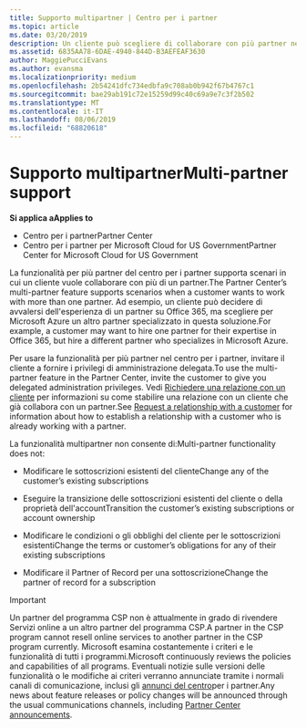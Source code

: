 ```yaml
---
title: Supporto multipartner | Centro per i partner
ms.topic: article
ms.date: 03/20/2019
description: Un cliente può scegliere di collaborare con più partner nel programma Cloud Solution Provider specializzati in servizi diversi.
ms.assetid: 6835AA78-6DAE-4940-844D-B3AEFEAF3630
author: MaggiePucciEvans
ms.author: evansma
ms.localizationpriority: medium
ms.openlocfilehash: 2b54241dfc734edbfa9c708ab0b942f67b4767c1
ms.sourcegitcommit: bae29ab191c72e15259d99c40c69a9e7c3f2b502
ms.translationtype: MT
ms.contentlocale: it-IT
ms.lasthandoff: 08/06/2019
ms.locfileid: "68820618"
---
```

# <a name="multi-partner-support"></a><span data-ttu-id="6ea00-103">Supporto multipartner</span><span class="sxs-lookup"><span data-stu-id="6ea00-103">Multi-partner support</span></span>

<span data-ttu-id="6ea00-104">**Si applica a**</span><span class="sxs-lookup"><span data-stu-id="6ea00-104">**Applies to**</span></span>

-  <span data-ttu-id="6ea00-105">Centro per i partner</span><span class="sxs-lookup"><span data-stu-id="6ea00-105">Partner Center</span></span>
-  <span data-ttu-id="6ea00-106">Centro per i partner per Microsoft Cloud for US Government</span><span class="sxs-lookup"><span data-stu-id="6ea00-106">Partner Center for Microsoft Cloud for US Government</span></span>

<span data-ttu-id="6ea00-107">La funzionalità per più partner del centro per i partner supporta scenari in cui un cliente vuole collaborare con più di un partner.</span><span class="sxs-lookup"><span data-stu-id="6ea00-107">The Partner Center’s multi-partner feature supports scenarios when a customer wants to work with more than one partner.</span></span> <span data-ttu-id="6ea00-108">Ad esempio, un cliente può decidere di avvalersi dell'esperienza di un partner su Office 365, ma scegliere per Microsoft Azure un altro partner specializzato in questa soluzione.</span><span class="sxs-lookup"><span data-stu-id="6ea00-108">For example, a customer may want to hire one partner for their expertise in Office 365, but hire a different partner who specializes in Microsoft Azure.</span></span>

<span data-ttu-id="6ea00-109">Per usare la funzionalità per più partner nel centro per i partner, invitare il cliente a fornire i privilegi di amministrazione delegata.</span><span class="sxs-lookup"><span data-stu-id="6ea00-109">To use the multi-partner feature in the Partner Center, invite the customer to give you delegated administration privileges.</span></span> <span data-ttu-id="6ea00-110">Vedi [Richiedere una relazione con un cliente](request-a-relationship-with-a-customer.md) per informazioni su come stabilire una relazione con un cliente che già collabora con un partner.</span><span class="sxs-lookup"><span data-stu-id="6ea00-110">See [Request a relationship with a customer](request-a-relationship-with-a-customer.md) for information about how to establish a relationship with a customer who is already working with a partner.</span></span>

<span data-ttu-id="6ea00-111">La funzionalità multipartner non consente di:</span><span class="sxs-lookup"><span data-stu-id="6ea00-111">Multi-partner functionality does not:</span></span>

- <span data-ttu-id="6ea00-112">Modificare le sottoscrizioni esistenti del cliente</span><span class="sxs-lookup"><span data-stu-id="6ea00-112">Change any of the customer’s existing subscriptions</span></span>

- <span data-ttu-id="6ea00-113">Eseguire la transizione delle sottoscrizioni esistenti del cliente o della proprietà dell'account</span><span class="sxs-lookup"><span data-stu-id="6ea00-113">Transition the customer’s existing subscriptions or account ownership</span></span>

- <span data-ttu-id="6ea00-114">Modificare le condizioni o gli obblighi del cliente per le sottoscrizioni esistenti</span><span class="sxs-lookup"><span data-stu-id="6ea00-114">Change the terms or customer’s obligations for any of their existing subscriptions</span></span>

- <span data-ttu-id="6ea00-115">Modificare il Partner of Record per una sottoscrizione</span><span class="sxs-lookup"><span data-stu-id="6ea00-115">Change the partner of record for a subscription</span></span>

> [!IMPORTANT]  
> <span data-ttu-id="6ea00-116">Un partner del programma CSP non è attualmente in grado di rivendere Servizi online a un altro partner del programma CSP.</span><span class="sxs-lookup"><span data-stu-id="6ea00-116">A partner in the CSP program cannot resell online services to another partner in the CSP program currently.</span></span> <span data-ttu-id="6ea00-117">Microsoft esamina costantemente i criteri e le funzionalità di tutti i programmi.</span><span class="sxs-lookup"><span data-stu-id="6ea00-117">Microsoft continuously reviews the policies and capabilities of all programs.</span></span> <span data-ttu-id="6ea00-118">Eventuali notizie sulle versioni delle funzionalità o le modifiche ai criteri verranno annunciate tramite i normali canali di comunicazione, inclusi gli [annunci del centro](https://partner.microsoft.com/pcv/announcements)per i partner.</span><span class="sxs-lookup"><span data-stu-id="6ea00-118">Any news about feature releases or policy changes will be announced through the usual communications channels, including [Partner Center announcements](https://partner.microsoft.com/pcv/announcements).</span></span>